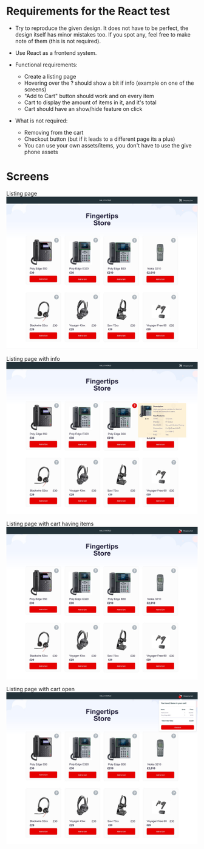# Requirements for the React test

- Try to reproduce the given design. It does not have to be perfect, the design itself has minor mistakes too. If you spot any, feel free to make note of them (this is not required). 

- Use React as a frontend system.

- Functional requirements:
  - Create a listing page
  - Hovering over the ? should show a bit if info (example on one of the screens)
  - "Add to Cart" button should work and on every item
  - Cart to display the amount of items in it, and it's total
  - Cart should have an show/hide feature on click

- What is not required:
  - Removing from the cart
  - Checkout button (but if it leads to a different page its a plus)
  - You can use your own assets/items, you don't have to use the give phone assets

# Screens

Listing page
![Listing Page](screen-listing.jpg?raw=true)

Listing page with info
![Listing page with info](screen-with-info.jpg?raw=true)

Listing page with cart having items
![Listing Page](screen-cart.jpg?raw=true)

Listing page with cart open
![Listing Page](screen-cart-open.jpg?raw=true)
